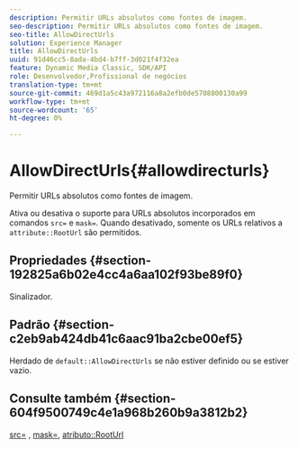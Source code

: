 ```yaml
---
description: Permitir URLs absolutos como fontes de imagem.
seo-description: Permitir URLs absolutos como fontes de imagem.
seo-title: AllowDirectUrls
solution: Experience Manager
title: AllowDirectUrls
uuid: 91d46cc5-8ada-4bd4-b7ff-3d021f4f32ea
feature: Dynamic Media Classic, SDK/API
role: Desenvolvedor,Profissional de negócios
translation-type: tm+mt
source-git-commit: 469d1a5c43a972116a8a2efb0de5708800130a99
workflow-type: tm+mt
source-wordcount: '65'
ht-degree: 0%

---
```



# AllowDirectUrls{#allowdirecturls}

Permitir URLs absolutos como fontes de imagem.

Ativa ou desativa o suporte para URLs absolutos incorporados em comandos `src=` e `mask=`. Quando desativado, somente os URLs relativos a `attribute::RootUrl` são permitidos.

## Propriedades {#section-192825a6b02e4cc4a6aa102f93be89f0}

Sinalizador.

## Padrão {#section-c2eb9ab424db41c6aac91ba2cbe00ef5}

Herdado de `default::AllowDirectUrls` se não estiver definido ou se estiver vazio.

## Consulte também {#section-604f9500749c4e1a968b260b9a3812b2}

[src=](../../../../../is-api/http-ref/image-serving-api-ref/c-http-protocol-reference/c-command-reference/r-src.md#reference-f6506637778c4c69bf106a7924a91ab1) ,  [mask=](../../../../../is-api/http-ref/image-serving-api-ref/c-http-protocol-reference/c-command-reference/r-mask.md#reference-922254e027404fb890b850e2723ee06e),  [atributo::RootUrl](../../../../../is-api/image-catalog/image-serving-api-ref/c-image-catalog-reference/c-attributes-reference/r-rooturl.md#reference-3b0e43881020409cbe642366913cf137)
